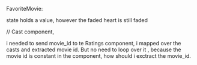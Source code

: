 FavoriteMovie:

state holds a value, however the faded heart is still faded


// Cast component,

i needed to send movie_id to te Ratings component, 
i mapped over the casts and extracted movie id.
But no need to loop over it , because the  movie id is constant in the component, how should i exctract the movie_id.


